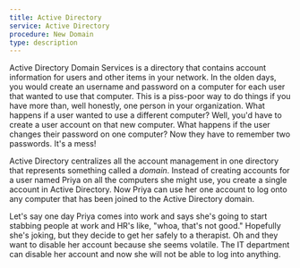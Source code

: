 ```yaml
---
title: Active Directory
service: Active Directory
procedure: New Domain
type: description
---
```

Active Directory Domain Services is a directory that contains account information for users and other items in your network. In the olden days, you would create an username and password on a computer for each user that wanted to use that computer. This is a piss-poor way to do things if you have more than, well honestly, one person in your organization. What happens if a user wanted to use a different computer? Well, you'd have to create a user account on that new computer. What happens if the user changes their password on one computer? Now they have to remember two passwords. It's a mess!

Active Directory centralizes all the account management in one directory that represents something called a *domain*. Instead of creating accounts for a user named Priya on all the computers she might use, you create a single account in Active Directory. Now Priya can use her one account to log onto any computer that has been joined to the Active Directory domain.

Let's say one day Priya comes into work and says she's going to start stabbing people at work and HR's like, "whoa, that's not good." Hopefully she's joking, but they decide to get her safely to a therapist. Oh and they want to disable her account because she seems volatile. The IT department can disable her account and now she will not be able to log into anything.
